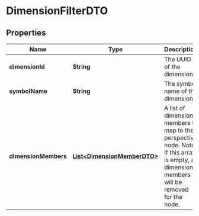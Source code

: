 

# DimensionFilterDTO


## Properties

| Name | Type | Description | Notes |
|------------ | ------------- | ------------- | -------------|
|**dimensionId** | **String** | The UUID of the dimension. |  [optional] |
|**symbolName** | **String** | The symbol name of the dimension. |  [optional] |
|**dimensionMembers** | [**List&lt;DimensionMemberDTO&gt;**](DimensionMemberDTO.md) | A list of dimension members to map to the perspective node.   Note: If this array is empty, all dimension members will be removed for the node. |  [optional] |



